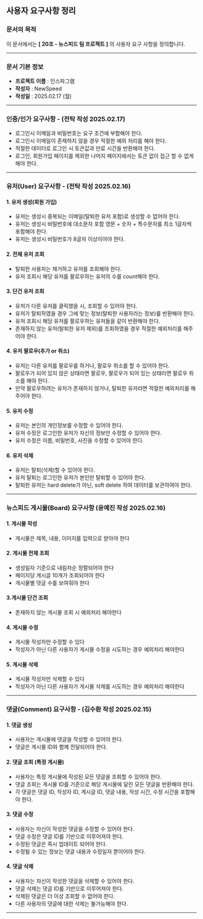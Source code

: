 ## 사용자 요구사항 정리

### 문서의 목적

이 문서에서는 **[ 20조 - 뉴스피드 팀 프로젝트 ]** 의 사용자 요구 사항을 정의합니다.

-----

### 문서 기본 정보

- **프로젝트 이름** : 인스파그램
- **작성자** : NewSpeed
- **작성일** : 2025.02.17 (월)

-----

### 인증/인가 요구사항 - (전탁 작성 2025.02.17)

- 로그인시 이메일과 비밀번호는 요구 조건에 부합해야 한다.
- 로그인시 이메일이 존재하지 않을 경우 적절한 예외 처리를 해야 한다.
- 적절한 데이터로 로그인 시 토큰값과 만료 시간을 반환해야 한다.
- 로그인, 회원가입 페이지를 제외한 나머지 페이지에서는 토큰 없이 접근 할 수 없게 해야 한다.

-----

### 유저(User) 요구사항 - (전탁 작성 2025.02.16)

#### 1. 유저 생성(회원 가입)

- 유저는 생성시 중복되는 이메일(탈퇴한 유저 포함)로 생성할 수 없어야 한다.
- 유저는 생성시 비밀번호에 대소문자 포함 영문 + 숫자 + 특수문자를 최소 1글자씩 포함해야 한다.
- 유저는 생성시 비밀번호가 8글자 이상이어야 한다.

#### 2. 전체 유저 조회

- 탈퇴한 사용자는 제거하고 유저를 조회해야 한다.
- 유저 조회시 해당 유저를 팔로우하는 유저의 수를 count해야 한다.

#### 3. 단건 유저 조회

- 유저가 다른 유저를 클릭했을 시, 조회할 수 있어야 한다.
- 유저가 탈퇴하였을 경우 그에 맞는 정보(탈퇴한 사용자라는 정보)를 반환해야 한다.
- 유저 조회시 해당 유저를 팔로우하는 유저들을 같이 반환해야 한다.
- 존재하지 않는 유저(탈퇴한 유저 제외)를 조회하였을 경우 적절한 예외처리를 해주어야 한다.

#### 4. 유저 팔로우(추가 or 취소)

- 유저는 다른 유저를 팔로우를 하거나, 팔로우 취소를 할 수 있어야 한다.
- 팔로우가 되어 있지 않은 상태라면 팔로우, 팔로우가 되어 있는 상태라면 팔로우 취소를 해야 한다.
- 만약 팔로우하려는 유저가 존재하지 않거나, 탈퇴한 유저라면 적절한 예외처리를 해주어야 한다.

#### 5. 유저 수정

- 유저는 본인의 개인정보를 수정할 수 있어야 한다.
- 유저 수정은 로그인한 유저가 자신의 정보만 수정할 수 있어야 한다.
- 유저 수정은 이름, 비밀번호, 사진을 수정할 수 있어야 한다.

#### 6. 유저 삭제

- 유저는 탈퇴(삭제)할 수 있어야 한다.
- 유저 탈퇴는 로그인한 유저가 본인만 탈퇴할 수 있어야 한다.
- 탈퇴한 유저는 hard delete가 아닌, soft delete 하여 데이터를 보관하여야 한다.

-----

### 뉴스피드 게시물(Board) 요구사항 (윤예진 작성 2025.02.16)

#### 1. 게시물 작성

- 게시물은 제목, 내용, 이미지를 입력으로 받아야 한다

#### 2. 게시물 전체 조회

- 생성일자 기준으로 내림차순 정렬되어야 한다
- 페이지당 게시글 10개가 조회되어야 한다
- 게시물별 댓글 수를 보여줘야 한다

#### 3.게시물 단건 조회

- 존재하지 않는 게시물 조회 시 예외처리 해야한다

#### 4. 게시물 수정

- 게시물 작성자만 수정할 수 있다
- 작성자가 아닌 다른 사용자가 게시물 수정을 시도하는 경우 예외처리 해야한다

#### 5. 게시물 삭제

- 게시물 작성자만 삭제할 수 있다
- 작성자가 아닌 다른 사용자가 게시물 삭제를 시도하는 경우 예외처리 해야한다

-----

### 댓글(Comment) 요구사항 - (김수환 작성 2025.02.15)

#### 1. 댓글 생성

- 사용자는 게시물에 댓글을 작성할 수 있어야 한다.
- 댓글은 게시물 ID와 함께 전달되어야 한다.

#### 2. 댓글 조회 (특정 게시물)

- 사용자는 특정 게시물에 작성된 모든 댓글을 조회할 수 있어야 한다.
- 댓글 조회는 게시물 ID를 기준으로 해당 게시물에 달린 모든 댓글을 반환해야 한다.
- 각 댓글은 댓글 ID, 작성자 ID, 게시글 ID, 댓글 내용, 작성 시간, 수정 시간을 포함해야 한다.

#### 3. 댓글 수정

- 사용자는 자신이 작성한 댓글을 수정할 수 있어야 한다.
- 댓글 수정은 댓글 ID를 기반으로 이루어져야 한다.
- 수정된 댓글은 즉시 업데이트 되어야 한다.
- 수정될 수 있는 정보는 댓글 내용과 수정일자 뿐이어야 한다.

#### 4. 댓글 삭제

- 사용자는 자신이 작성한 댓글을 삭제할 수 있어야 한다.
- 댓글 삭제는 댓글 ID를 기반으로 이루어져야 한다.
- 삭제된 댓글은 더 이상 조회할 수 없어야 한다.
- 다른 사용자의 댓글에 대한 삭제는 불가능해야 한다.

-----
